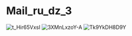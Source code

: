 # Mail_ru_dz_3
![t_Hir65VxsI](https://user-images.githubusercontent.com/64864827/139626661-819fb0fb-6c6d-4097-9328-959416c6597b.jpg)
![3XMnLxzoY-A](https://user-images.githubusercontent.com/64864827/139626667-3b1d25d3-c3d7-4213-a6a3-3348e9c17539.jpg)
![Tk9YkDH8D9Y](https://user-images.githubusercontent.com/64864827/139626677-0eac946e-bf3e-4987-9efd-189d0c6fcdd1.jpg)
